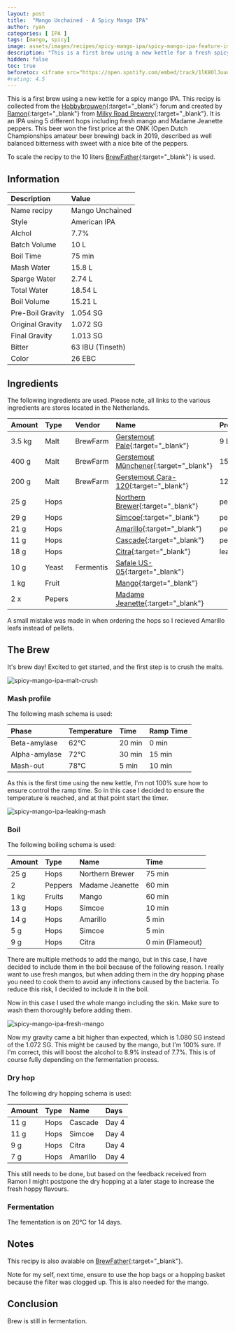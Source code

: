 ```yaml
---
layout: post
title:  "Mango Unchained - A Spicy Mango IPA"
author: ryan
categories: [ IPA ]
tags: [mango, spicy]
image: assets/images/recipes/spicy-mango-ipa/spicy-mango-ipa-feature-image.jpg
description: "This is a first brew using a new kettle for a fresh spicy mango IPA. A clean IPA spiced up using peppers during the brew."
hidden: false
toc: true
beforetoc: <iframe src="https://open.spotify.com/embed/track/1lK8OlJuuoVsGHsWaKFAfk" width="100%" height="80" frameBorder="0" allowtransparency="true" allow="encrypted-media"></iframe>
#rating: 4.5
---
```

This is a first brew using a new kettle for a spicy mango IPA. This recipy is collected from the [Hobbybrouwen](http://hobbybrouwen.nl/){:target="_blank"} forum and created by [Ramon](https://www.hobbybrouwen.nl/forum/index.php/topic,39916.0.html){:target="_blank"} from 
[Milky Road Brewery](https://www.milkyroadbrewery.nl/){:target="_blank"}. It is an IPA using 5 different hops including fresh mango and Madame Jeanette peppers. This beer won the first price at the ONK (Open Dutch Championships amateur beer brewing) back in 2019, described as well balanced bitterness with sweet with a nice bite of the peppers.

To scale the recipy to the 10 liters [BrewFather](https://share.brewfather.app/uBb7GSyMzVQaiY){:target="_blank"} is used.

## Information

| Description | Value |
| :---------- | :---- | 
| Name recipy | Mango Unchained |
| Style | American IPA |
| Alchol | 7.7% |
| Batch Volume | 10 L |
| Boil Time | 75 min |
| Mash Water |  15.8 L |
| Sparge Water | 2.74 L |
| Total Water | 18.54 L |
| Boil Volume | 15.21 L |
| Pre-Boil Gravity | 1.054 SG |
| Original Gravity | 1.072 SG |
| Final Gravity | 1.013 SG| 
| Bitter | 63 IBU (Tinseth) |
| Color | 26 EBC |

## Ingredients
The following ingredients are used. Please note, all links to the various ingredients are stores located in the Netherlands.

| Amount | Type | Vendor | Name | Property | 
| :----- | :--- |  :------- | :------- | :------- | 
| 3.5 kg | Malt | BrewFarm | [Gerstemout Pale](https://www.brouwstore.nl/gerstemout-brewferm-pale-ale-7-10-ebc-5-kg){:target="_blank"} | 9 EBC |
| 400 g | Malt | BrewFarm | [Gerstemout Münchener](https://www.brouwstore.nl/gerstemout-brewferm-munchener-13-17-ebc-1-kg){:target="_blank"} | 15 EBC | 
| 200 g | Malt | BrewFarm | [Gerstemout Cara-120](https://www.brouwstore.nl/gerstemout-brewferm-cara-120-110-130-ebc-1-kg){:target="_blank"} | 120 EBC | 
| 25 g  | Hops | | [Northern Brewer](https://www.brouwstore.nl/hopkorrels-northern-brewer-2019-100g){:target="_blank"} | pellets |
| 29 g  | Hops | | [Simcoe](https://www.hopt.nl/hop-om-bier-te-brouwen/5200-houblon-simcoe-en-pellets.html){:target="_blank"}  | pellets |
| 21 g  | Hops | | [Amarillo](https://www.brouwstore.nl/hopkorrels-amarillo-2020-100-g){:target="_blank"} | pellets |
| 11 g  | Hops | | [Cascade](https://www.brouwstore.nl/hopkorrels-cascade-2019-100g){:target="_blank"} | pellets |
| 18 g  | Hops | | [Citra](https://www.brouwstore.nl/hopbloemen-citra-2019-100-g){:target="_blank"}  | leafs |
| 10 g | Yeast | Fermentis | [Safale US-05](https://www.brouwstore.nl/fermentis-biergist-gedroogd-safale-us-05-56-11-5-g){:target="_blank"} | |
| 1 kg  | Fruit | | [Mango](https://www.coop.nl/product/8717662020810/EAT-ME-Mango-duo){:target="_blank"} |  |
| 2 x  | Pepers | | [Madame Jeanette](https://groentebroer.nl/groenten/pepers/madame-jeanette-geel){:target="_blank"} |  |

A small mistake was made in when ordering the hops so I recieved Amarillo leafs instead of pellets.

## The Brew
It's brew day! Excited to get started, and the first step is to crush the malts.

![spicy-mango-ipa-malt-crush]({{site.baseurl}}/assets/images/recipes/spicy-mango-ipa/spicy-mango-ipa-crushed-malt.jpg)

### Mash profile
The following mash schema is used:

| Phase | Temperature | Time | Ramp Time |
| :---- | :-----------| :--- | :-------- | 
| Beta-amylase | 62°C | 20 min | 0 min |
| Alpha-amylase  | 72°C | 30 min | 15 min |
| Mash-out | 78°C | 5 min  | 10 min |

As this is the first time using the new kettle, I'm not 100% sure how to ensure control the ramp time. So in this case I decided to ensure the temperature is reached, and at that point start the timer.

![spicy-mango-ipa-leaking-mash]({{site.baseurl}}/assets/images/recipes/spicy-mango-ipa/spicy-mango-ipa-leaking-mash.jpg)

### Boil
The following boiling schema is used:

| Amount | Type | Name | Time |
| :----- | :--- | :--- | :--- |
| 25 g | Hops | Northern Brewer  | 75 min |
| 2 | Peppers | Madame Jeanette | 60 min |
| 1 kg | Fruits | Mango | 60 min |
| 13 g | Hops | Simcoe | 10 min |
| 14 g | Hops | Amarillo | 5 min |
| 5 g | Hops | Simcoe | 5 min |
| 9 g | Hops | Citra | 0 min (Flameout) |

There are multiple methods to add the mango, but in this case, I have decided to include them in the boil because of the following reason. I really want to use fresh mangos, but when adding them in the dry hopping phase you need to cook them to avoid any infections caused by the bacteria. To reduce this risk, I decided to include it in the boil. 

Now in this case I used the whole mango including the skin. Make sure to wash them thoroughly before adding them.

![spicy-mango-ipa-fresh-mango]({{site.baseurl}}/assets/images/recipes/spicy-mango-ipa/spicy-mango-ipa-fresh-mango.jpg)

Now my gravity came a bit higher than expected, which is 1.080 SG instead of the 1.072 SG. This might be caused by the mango, but I'm 100% sure. If I'm correct, this will boost the alcohol to 8.9% instead of 7.7%. This is of course fully depending on the fermentation process.

### Dry hop
The following dry hopping schema is used:

| Amount | Type | Name | Days |
| :----- | :--- | :--- | :--- |
| 11 g | Hops | Cascade | Day 4 |
| 11 g | Hops | Simcoe | Day 4 |
| 9 g | Hops | Citra | Day 4 |
| 7 g | Hops | Amarillo | Day 4 |

This still needs to be done, but based on the feedback received from Ramon I might postpone the dry hopping at a later stage to increase the fresh hoppy flavours.

### Fermentation
The fementation is on 20°C for 14 days.

## Notes
This recipy is also avaiable on [BrewFather](https://share.brewfather.app/uBb7GSyMzVQaiY){:target="_blank"}.

Note for my self, next time, ensure to use the hop bags or a hopping basket because the filter was clogged up. This is also needed for the mango.

## Conclusion
Brew is still in fermentation.
